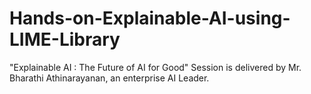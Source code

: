 # Hands-on-Explainable-AI-using-LIME-Library
"Explainable AI : The Future of AI for Good" Session is delivered by Mr. Bharathi Athinarayanan, an enterprise AI Leader.
